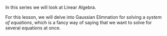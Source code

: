 In this series we will look at Linear Algebra.

For this lesson, we will delve into Gaussian Elimnation for solving a _system of equations_, which is a fancy way of saying that we want to solve for several equations at once.

